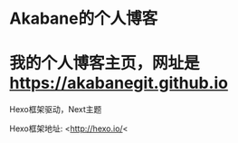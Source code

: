 # Akabane的个人博客

# 我的个人博客主页，网址是 <https://akabanegit.github.io>

Hexo框架驱动，Next主题

Hexo框架地址: <http://hexo.io/<

